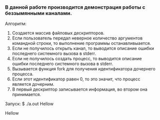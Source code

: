 ### В данной работе производится демонстрация работы с беззымянными каналами.

Алгоритм:

1. Создается массив файловых дескрипторов.
2. Если пользователь передал неверное количество аргументов командной строки, то выполнение программы останавливыается.
3. Если не получилось открыть канал, то выводится описание ошибки последнего системного вызова в stderr.
4. Если не получилось создать процесс, то выводится описание ошибки последнего системного вызова в stderr.
5. Вызывается функция fork для получения идентификатора дочернего процесса.
6. Если этот идентификатор равен 0, то это значит, что процесс является дочерним.
7. В первый дескриптор записывается информация, во втором она принимается.

Запуск: $ ./a.out Hellow

Hellow
